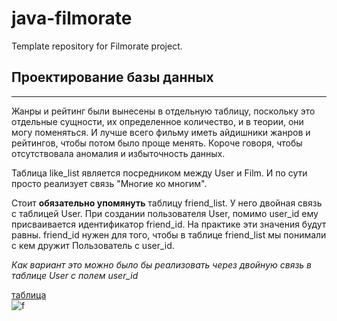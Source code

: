 # java-filmorate
Template repository for Filmorate project.

## Проектирование базы данных
---
Жанры и рейтинг были вынесены в отдельную таблицу, поскольку это отдельные сущности, их определенное количество, и в теории, они могу поменяться. И лучше всего фильму иметь айдишники жанров и рейтингов, чтобы потом было проще менять. Короче говоря, чтобы отсутствовала аномалия и избыточность данных.

Таблица like_list является посредником между User и Film. И по сути просто реализует связь "Многие ко многим".

Стоит **обязательно упомянуть** таблицу friend_list. У него двойная связь с таблицей User. При создании пользователя User, помимо user_id ему присваивается идентификатор friend_id. На практике эти значения будут равны. friend_id нужен для того, чтобы в таблице friend_list мы понимали с кем дружит Пользователь с user_id.

*Как вариант это можно было бы реализовать через двойную связь в таблице User с полем user_id*

[таблица](https://github.com/airkng/java-filmorate/blob/database-design/src/main/resources/database-design.png) <br>
![f](https://dbdiagram.io/d/641f2fc15758ac5f17241887)
